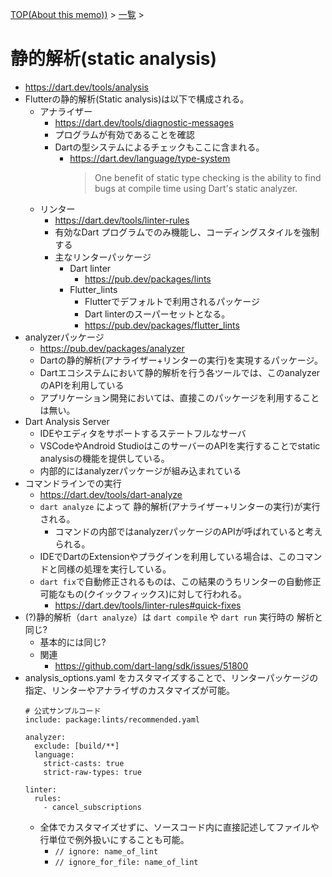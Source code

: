 [TOP(About this memo))](../README.md) > [一覧](./README.md) >


# 静的解析(static analysis)
* https://dart.dev/tools/analysis
* Flutterの静的解析(Static analysis)は以下で構成される。
    * アナライザー
        * https://dart.dev/tools/diagnostic-messages
        * プログラムが有効であることを確認
        * Dartの型システムによるチェックもここに含まれる。
            * https://dart.dev/language/type-system
                > One benefit of static type checking is the ability to find bugs at compile time using Dart's static analyzer.
    * リンター
        * https://dart.dev/tools/linter-rules
        * 有効なDart プログラムでのみ機能し、コーディングスタイルを強制する
        * 主なリンターパッケージ
            * Dart linter
                * https://pub.dev/packages/lints
            * Flutter_lints
                * Flutterでデフォルトで利用されるパッケージ
                * Dart linterのスーパーセットとなる。
                * https://pub.dev/packages/flutter_lints
* analyzerパッケージ
    * https://pub.dev/packages/analyzer
    * Dartの静的解析(アナライザー+リンターの実行)を実現するパッケージ。
    * Dartエコシステムにおいて静的解析を行う各ツールでは、このanalyzerのAPIを利用している
    * アプリケーション開発においては、直接このパッケージを利用することは無い。
* Dart Analysis Server
    * IDEやエディタをサポートするステートフルなサーバ
    * VSCodeやAndroid StudioはこのサーバーのAPIを実行することでstatic analysisの機能を提供している。
    * 内部的にはanalyzerパッケージが組み込まれている
* コマンドラインでの実行
    * https://dart.dev/tools/dart-analyze
    * `dart analyze` によって 静的解析(アナライザー+リンターの実行)が実行される。
        * コマンドの内部ではanalyzerパッケージのAPIが呼ばれていると考えられる。
    * IDEでDartのExtensionやプラグインを利用している場合は、このコマンドと同様の処理を実行している。
    * `dart fix`で自動修正されるものは、この結果のうちリンターの自動修正可能なもの(クイックフィックス)に対して行われる。
        * https://dart.dev/tools/linter-rules#quick-fixes
* (?)静的解析（`dart analyze`）は `dart compile` や `dart run` 実行時の 解析と同じ?
    * 基本的には同じ?
    * 関連
        * https://github.com/dart-lang/sdk/issues/51800
* analysis_options.yaml をカスタマイズすることで、リンターパッケージの指定、リンターやアナライザのカスタマイズが可能。
    ```
    # 公式サンプルコード
    include: package:lints/recommended.yaml

    analyzer:
      exclude: [build/**]
      language:
        strict-casts: true
        strict-raw-types: true

    linter:
      rules:
        - cancel_subscriptions
    ```
    * 全体でカスタマイズせずに、ソースコード内に直接記述してファイルや行単位で例外扱いにすることも可能。
        * `// ignore: name_of_lint` 
        * `// ignore_for_file: name_of_lint`
